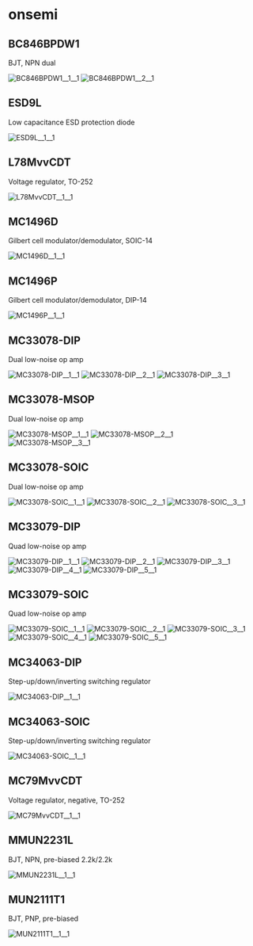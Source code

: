 # onsemi

## BC846BPDW1
BJT, NPN dual

![BC846BPDW1__1__1](/images/semi-trans-DiodesInc__DMMT3904W__1__1.png?raw=true) 
![BC846BPDW1__2__1](/images/onsemi__BC846BPDW1__2__1.png?raw=true) 

## ESD9L
Low capacitance ESD protection diode

![ESD9L__1__1](/images/semi-diode-OnSemi__1SMA59xxBT3G__1__1.png?raw=true) 

## L78MvvCDT
Voltage regulator, TO-252

![L78MvvCDT__1__1](/images/Intersil__ISL21070__1__1.png?raw=true) 

## MC1496D
Gilbert cell modulator/demodulator, SOIC-14

![MC1496D__1__1](/images/onsemi__MC1496D__1__1.png?raw=true) 

## MC1496P
Gilbert cell modulator/demodulator, DIP-14

![MC1496P__1__1](/images/onsemi__MC1496D__1__1.png?raw=true) 

## MC33078-DIP
Dual low-noise op amp

![MC33078-DIP__1__1](/images/onsemi__MC33078-DIP__1__1.png?raw=true) 
![MC33078-DIP__2__1](/images/onsemi__MC33078-DIP__2__1.png?raw=true) 
![MC33078-DIP__3__1](/images/AnalogDevices__AD8552ARUZ__3__1.png?raw=true) 

## MC33078-MSOP
Dual low-noise op amp

![MC33078-MSOP__1__1](/images/onsemi__MC33078-DIP__1__1.png?raw=true) 
![MC33078-MSOP__2__1](/images/onsemi__MC33078-DIP__2__1.png?raw=true) 
![MC33078-MSOP__3__1](/images/AnalogDevices__AD8552ARUZ__3__1.png?raw=true) 

## MC33078-SOIC
Dual low-noise op amp

![MC33078-SOIC__1__1](/images/onsemi__MC33078-DIP__1__1.png?raw=true) 
![MC33078-SOIC__2__1](/images/onsemi__MC33078-DIP__2__1.png?raw=true) 
![MC33078-SOIC__3__1](/images/AnalogDevices__AD8552ARUZ__3__1.png?raw=true) 

## MC33079-DIP
Quad low-noise op amp

![MC33079-DIP__1__1](/images/onsemi__MC33078-DIP__1__1.png?raw=true) 
![MC33079-DIP__2__1](/images/onsemi__MC33079-DIP__2__1.png?raw=true) 
![MC33079-DIP__3__1](/images/onsemi__MC33079-DIP__3__1.png?raw=true) 
![MC33079-DIP__4__1](/images/onsemi__MC33079-DIP__4__1.png?raw=true) 
![MC33079-DIP__5__1](/images/AnalogDevices__AD8554ARUZ__5__1.png?raw=true) 

## MC33079-SOIC
Quad low-noise op amp

![MC33079-SOIC__1__1](/images/onsemi__MC33078-DIP__1__1.png?raw=true) 
![MC33079-SOIC__2__1](/images/onsemi__MC33079-DIP__2__1.png?raw=true) 
![MC33079-SOIC__3__1](/images/onsemi__MC33079-DIP__3__1.png?raw=true) 
![MC33079-SOIC__4__1](/images/onsemi__MC33079-DIP__4__1.png?raw=true) 
![MC33079-SOIC__5__1](/images/AnalogDevices__AD8554ARUZ__5__1.png?raw=true) 

## MC34063-DIP
Step-up/down/inverting switching regulator

![MC34063-DIP__1__1](/images/onsemi__MC34063-DIP__1__1.png?raw=true) 

## MC34063-SOIC
Step-up/down/inverting switching regulator

![MC34063-SOIC__1__1](/images/onsemi__MC34063-DIP__1__1.png?raw=true) 

## MC79MvvCDT
Voltage regulator, negative, TO-252

![MC79MvvCDT__1__1](/images/Microchip__MCP1700T-vv02E-TT__1__1.png?raw=true) 

## MMUN2231L
BJT, NPN, pre-biased 2.2k/2.2k

![MMUN2231L__1__1](/images/onsemi__MMUN2231L__1__1.png?raw=true) 

## MUN2111T1
BJT, PNP, pre-biased

![MUN2111T1__1__1](/images/onsemi__MUN2111T1__1__1.png?raw=true) 

